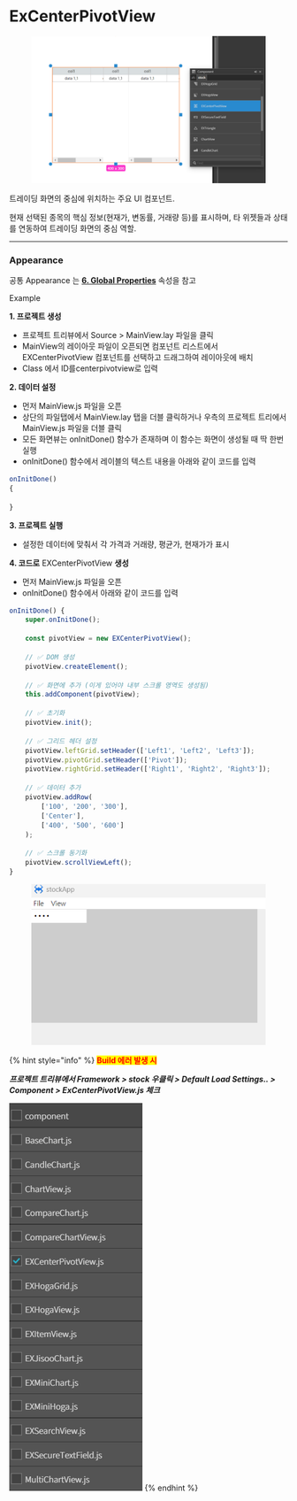 # ExCenterPivotView

<figure><img src="../../.gitbook/assets/스크린샷 2025-06-27 164426.png" alt=""><figcaption></figcaption></figure>



트레이딩 화면의 중심에 위치하는 주요 UI 컴포넌트.&#x20;



현재 선택된 종목의 핵심 정보(현재가, 변동률, 거래량 등)를 표시하며, 타 위젯들과 상태를 연동하여 트레이딩 화면의 중심 역할.

***

### Appearance

공통 Appearance 는 [**6. Global Properties**](<../../Guide for SpiderGen/06  SpiderGen Editor/04  Properties Pane/02 Appearence.md>) 속성을 참고



Example

**1. 프로젝트 생성**

* 프로젝트 트리뷰에서 Source > MainView.lay 파일을 클릭
* MainView의 레이아웃 파일이 오픈되면 컴포넌트 리스트에서 EXCenterPivotView 컴포넌트를 선택하고 드래그하여 레이아웃에 배치
* Class 에서 ID를centerpivotview로 입력



**2. 데이터 설정**

* 먼저 MainView.js 파일을 오픈
* 상단의 파일탭에서 MainView.lay 탭을 더블 클릭하거나 우측의 프로젝트 트리에서 MainView.js 파일을 더블 클릭
* 모든 화면뷰는 onInitDone() 함수가 존재하며 이 함수는 화면이 생성될 때 딱 한번 실행
* onInitDone() 함수에서 레이블의 텍스트 내용을 아래와 같이 코드를 입력

```javascript
onInitDone()
{

}
```

**3. 프로젝트 실행**

* 설정한 데이터에 맞춰서 각 가격과 거래량, 평균가, 현재가가 표시

**4. 코드로** EXCenterPivotView **생성**

* 먼저 MainView.js 파일을 오픈
* onInitDone() 함수에서 아래와 같이 코드를 입력

```javascript
onInitDone() {
    super.onInitDone();

    const pivotView = new EXCenterPivotView();

    // ✅ DOM 생성
    pivotView.createElement();

    // ✅ 화면에 추가 (이게 있어야 내부 스크롤 영역도 생성됨)
    this.addComponent(pivotView);

    // ✅ 초기화
    pivotView.init();

    // ✅ 그리드 헤더 설정
    pivotView.leftGrid.setHeader(['Left1', 'Left2', 'Left3']);
    pivotView.pivotGrid.setHeader(['Pivot']);
    pivotView.rightGrid.setHeader(['Right1', 'Right2', 'Right3']);

    // ✅ 데이터 추가
    pivotView.addRow(
        ['100', '200', '300'],
        ['Center'],
        ['400', '500', '600']
    );

    // ✅ 스크롤 동기화
    pivotView.scrollViewLeft();
}

```

<figure><img src="../../.gitbook/assets/스크린샷 2025-06-30 110253.png" alt=""><figcaption></figcaption></figure>

{% hint style="info" %}
<mark style="color:red;">**Build 에러 발생 시**</mark>

_**프로젝트 트리뷰에서 Framework > stock 우클릭 > Default Load Settings.. > Component > ExCenterPivotView.js 체크**_

<img src="../../.gitbook/assets/스크린샷 2025-06-30 092905.png" alt="" data-size="original">
{% endhint %}
